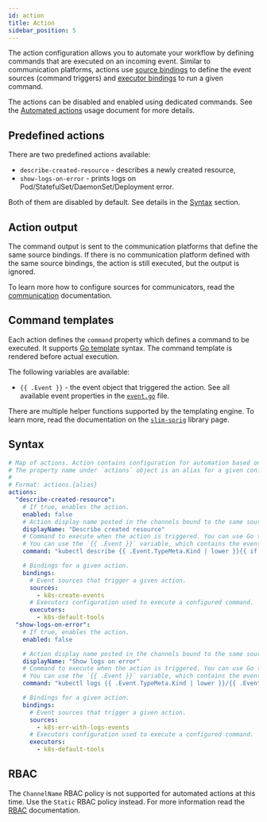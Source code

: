 ```yaml
---
id: action
title: Action
sidebar_position: 5
---
```


The action configuration allows you to automate your workflow by defining commands that are executed on an incoming event. Similar to communication platforms, actions use [source bindings](source/index.md) to define the event sources (command triggers) and [executor bindings](../configuration/executor) to run a given command.

The actions can be disabled and enabled using dedicated commands. See the [Automated actions](../usage/automated-actions.md) usage document for more details.

## Predefined actions

There are two predefined actions available:

- `describe-created-resource` - describes a newly created resource,
- `show-logs-on-error` - prints logs on Pod/StatefulSet/DaemonSet/Deployment error.

Both of them are disabled by default. See details in the [Syntax](#syntax) section.

## Action output

The command output is sent to the communication platforms that define the same source bindings. If there is no communication platform defined with the same source bindings, the action is still executed, but the output is ignored.

To learn more how to configure sources for communicators, read the [communication](./communication/index.md) documentation.

## Command templates

Each action defines the `command` property which defines a command to be executed. It supports [Go template](https://golang.org/pkg/text/template/) syntax. The command template is rendered before actual execution.

The following variables are available:

- `{{ .Event }}` - the event object that triggered the action. See all available event properties in the [`event.go`](https://github.com/kubeshop/botkube/blob/main/internal/source/kubernetes/event/event.go) file.

There are multiple helper functions supported by the templating engine. To learn more, read the documentation on the [`slim-sprig`](https://go-task.github.io/slim-sprig/) library page.

## Syntax

```yaml
# Map of actions. Action contains configuration for automation based on observed events.
# The property name under `actions` object is an alias for a given configuration. You can define multiple actions configuration with different names.
#
# Format: actions.{alias}
actions:
  "describe-created-resource":
    # If true, enables the action.
    enabled: false
    # Action display name posted in the channels bound to the same source bindings.
    displayName: "Describe created resource"
    # Command to execute when the action is triggered. You can use Go template (https://pkg.go.dev/text/template) together with all helper functions defined by Slim-Sprig library (https://go-task.github.io/slim-sprig).
    # You can use the `{{ .Event }}` variable, which contains the event object that triggered the action. See all available event properties on https://github.com/kubeshop/botkube/blob/main/internal/source/kubernetes/event/event.go.
    command: "kubectl describe {{ .Event.TypeMeta.Kind | lower }}{{ if .Event.Namespace }} -n {{ .Event.Namespace }}{{ end }} {{ .Event.Name }}"

    # Bindings for a given action.
    bindings:
      # Event sources that trigger a given action.
      sources:
        - k8s-create-events
      # Executors configuration used to execute a configured command.
      executors:
        - k8s-default-tools
  "show-logs-on-error":
    # If true, enables the action.
    enabled: false

    # Action display name posted in the channels bound to the same source bindings.
    displayName: "Show logs on error"
    # Command to execute when the action is triggered. You can use Go template (https://pkg.go.dev/text/template) together with all helper functions defined by Slim-Sprig library (https://go-task.github.io/slim-sprig).
    # You can use the `{{ .Event }}` variable, which contains the event object that triggered the action. See all available event properties on https://github.com/kubeshop/botkube/blob/main/pkg/event/event.go.
    command: "kubectl logs {{ .Event.TypeMeta.Kind | lower }}/{{ .Event.Name }} -n {{ .Event.Namespace }}"

    # Bindings for a given action.
    bindings:
      # Event sources that trigger a given action.
      sources:
        - k8s-err-with-logs-events
      # Executors configuration used to execute a configured command.
      executors:
        - k8s-default-tools
```

## RBAC

The `ChannelName` RBAC policy is not supported for automated actions at this time.
Use the `Static` RBAC policy instead. For more information read the [RBAC](./rbac.md) documentation.
